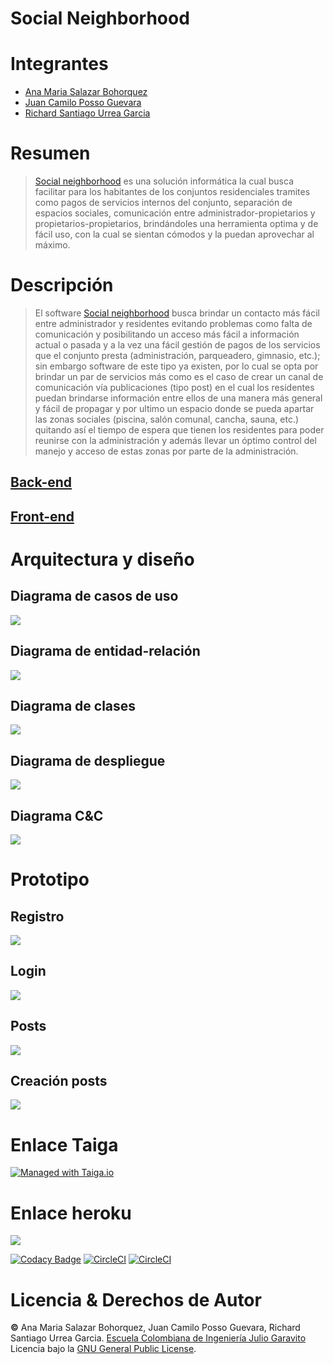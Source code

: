 # Social Neighborhood

# Integrantes
  * [Ana Maria Salazar Bohorquez](https://github.com/anamariasalazar)
  * [Juan Camilo Posso Guevara](https://github.com/JCPosso)
  * [Richard Santiago Urrea Garcia](https://github.com/RichardUG)

# Resumen
> [Social neighborhood](https://github.com/social-neighborhood/social-neighborhood) es una solución informática la cual busca facilitar para los habitantes de los conjuntos residenciales tramites como pagos de servicios internos del conjunto, separación de espacios sociales, comunicación entre administrador-propietarios y propietarios-propietarios, brindándoles una herramienta optima y de fácil uso, con la cual se sientan cómodos y la puedan aprovechar al máximo.
> 
# Descripción
> El software [Social neighborhood](https://github.com/social-neighborhood/social-neighborhood) busca brindar un contacto más fácil entre administrador y residentes evitando problemas como falta de comunicación y posibilitando un acceso más fácil a información actual o pasada y a la vez una fácil gestión de pagos de los servicios que el conjunto presta (administración, parqueadero, gimnasio, etc.); sin embargo software de este tipo ya existen, por lo cual se opta por brindar un par de servicios más como es el caso de crear un canal de comunicación vía publicaciones (tipo post) en el cual los residentes puedan brindarse información entre ellos de una manera más general y fácil de propagar y por ultimo un espacio donde se pueda apartar las zonas sociales (piscina, salón comunal, cancha, sauna, etc.) quitando así el tiempo de espera que tienen los residentes para poder reunirse con la administración y además llevar un óptimo control del manejo y acceso de estas zonas por parte de la administración.

## [Back-end](https://github.com/social-neighborhood/social-neighborhood-back-end)

## [Front-end](https://github.com/social-neighborhood/social-neighborhood-front-end)

# Arquitectura y diseño

## Diagrama de casos de uso

![](img/casosdeuso.png)

## Diagrama de entidad-relación

![](/img/entidad.png)

## Diagrama de clases

![](/img/clases.png)

## Diagrama de despliegue

![](/img/despliegue.png)

## Diagrama C&C

![](/img/C&C.png)

# Prototipo

## Registro

![](img/registro.jpeg)

## Login

![](img/login.jpeg)

## Posts

![](img/posts.jpeg) 

## Creación posts

![](img/Creacion%20posts.jpeg)

# Enlace Taiga
[![Managed with Taiga.io](https://img.shields.io/badge/managed%20with-TAIGA.io-709f14.svg)](https://tree.taiga.io/project/richardug-social-neighborhood/backlog)


# Enlace heroku

[![](/img/herokuimg.png)](https://dashboard.heroku.com/apps/socialneighborhood)


[![Codacy Badge](https://app.codacy.com/project/badge/Grade/a1096bc7137441e0a750793c3e5f53fd)](https://www.codacy.com/gh/social-neighborhood/social-neighborhood/dashboard?utm_source=github.com&amp;utm_medium=referral&amp;utm_content=social-neighborhood/social-neighborhood&amp;utm_campaign=Badge_Grade)
[![CircleCI](https://circleci.com/gh/Let-s-support/2021-1-PROYCVDS-LetsSupport.svg?style=svg)](https://app.circleci.com/pipelines/github/Let-s-support/2021-1-PROYCVDS-LetsSupport)
[![CircleCI](https://app.circleci.com/gh/social-neighborhood/social-neighborhood/tree/main.svg?style=svg)](https://app.circleci.com/pipelines/github/social-neighborhood/social-neighborhood)

# Licencia & Derechos de Autor

**©** Ana Maria Salazar Bohorquez, Juan Camilo Posso Guevara, Richard Santiago Urrea Garcia. [Escuela Colombiana de Ingeniería Julio Garavito](https://www.escuelaing.edu.co/es/)  
Licencia bajo la [GNU General Public License](/LICENSE).

